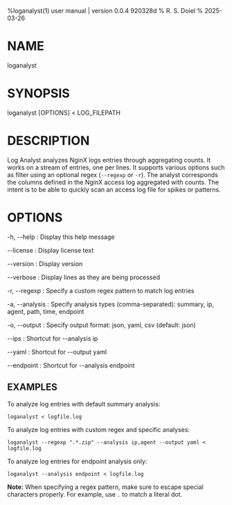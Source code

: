 %loganalyst(1) user manual | version 0.0.4 920328d
% R. S. Doiel
% 2025-03-26

# NAME

loganalyst

# SYNOPSIS

loganalyst [OPTIONS] < LOG_FILEPATH

# DESCRIPTION

Log Analyst analyzes NginX logs entries through aggregating counts. 
It works on a stream of entries, one per lines. It supports various
options such as filter using an optional regex (`--regexp` or `-r`).
The analyst corresponds the columns defined in the NginX access log
aggregated with counts. The intent is to be able to quickly scan
an access log file for spikes or patterns.

# OPTIONS

-h, --help
: Display this help message

--license
: Display license text

--version
: Display version

--verbose
: Display lines as they are being processed

-r, --regexp
: Specify a custom regex pattern to match log entries

-a, --analysis
: Specify analysis types (comma-separated): summary, ip, agent, path, time, endpoint

-o, --output
: Specify output format: json, yaml, csv (default: json)

--ips
: Shortcut for --analysis ip

--yaml
: Shortcut for --output yaml

--endpoint
: Shortcut for --analysis endpoint

## EXAMPLES

To analyze log entries with default summary analysis:

~~~
loganalyst < logfile.log
~~~

To analyze log entries with custom regex and specific analyses:

~~~
loganalyst --regexp ".*.zip" --analysis ip,agent --output yaml < logfile.log
~~~

To analyze log entries for endpoint analysis only:

~~~
loganalyst --analysis endpoint < logfile.log
~~~

**Note:** When specifying a regex pattern, make sure to escape special characters properly. For example, use `.` to match a literal dot.
  

